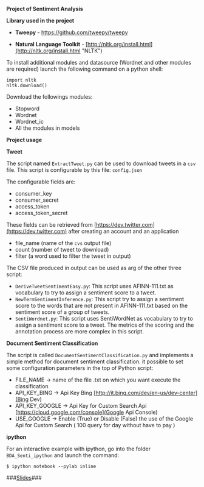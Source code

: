 **Project of Sentiment Analysis**


**Library used in the project**




- **Tweepy** - [https://github.com/tweepy/tweepy ](https://github.com/tweepy/tweepy  "Tweepy")



- **Natural Language Toolkit** - [http://nltk.org/install.html](http://nltk.org/install.html "NLTK")

To install additional modules and datasource (Wordnet and other modules are required) launch the following command on a python shell:

    import nltk
	nltk.download()

Download the followings modules:

- Stopword
- Wordnet
- Wordnet_ic
- All the modules in models

**Project usage**

**Tweet**

The script named `ExtractTweet.py` can be used to download tweets in a `csv` file. This script is configurable by this file: `config.json`

The configurable fields are:

- consumer_key
- consumer_secret
- access_token
- access_token\_secret

These fields can be retrieved from  [https://dev.twitter.com](https://dev.twitter.com) after creating an account and an application

- file_name (name of the `cvs` output file)
- count (number of tweet to download)
- filter (a word used to filter the tweet in output)

The CSV file produced in output can be used as arg of the other three script:

- `DeriveTweetSentimentEasy.py`: This script uses AFINN-111.txt as vocabulary to try to assign a sentiment score to a tweet.
- `NewTermSentimentInference.py`: This script try to assign a sentiment score to the words that are not present in AFINN-111.txt based on the sentiment score of a group of tweets.
- `SentiWordnet.py`: This script uses SentiWordNet as vocabulary to try to assign a sentiment score to a tweet. The metrics of the scoring and the annotation process are more complex in this script.

**Document Sentiment Classification**

The script is called `DocumentSentimentClassification.py` and implements a simple method for document sentiment classification.
it possible to set some configuration parameters in the top of Python script:

- FILE_NAME -> name of the file .txt on which you want execute the classification
- API_KEY_BING -> Api Key Bing [http://it.bing.com/dev/en-us/dev-center](Bing Dev)
- API_KEY_GOOGLE -> Api Key for Custom Search Api [https://cloud.google.com/console](Google Api Console)
- USE_GOOGLE -> Enable (True) or Disable (False) the use of the Google Api for Custom Search ( 100 query for day without have to pay )

**ipython**

For an interactive example with ipython, go into the folder `BDA_Senti_ipython` and launch the command:

	$ ipython notebook --pylab inline
	
###[Slides](http://www.slideshare.net/faigg/tutotial-of-sentiment-analysis)###



